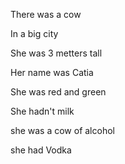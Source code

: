 There was a cow

In a big city 

She was 3 metters tall

Her name was Catia

She was red and green

She hadn't milk

she was a cow of alcohol

she had Vodka
